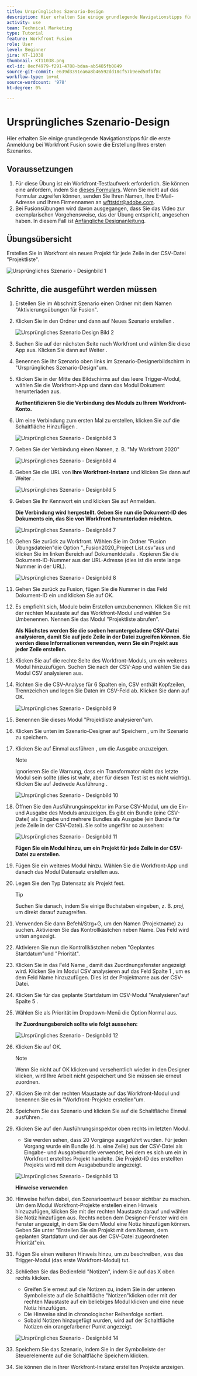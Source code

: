 ```yaml
---
title: Ursprüngliches Szenario-Design
description: Hier erhalten Sie einige grundlegende Navigationstipps für die erste Anmeldung bei Workfront Fusion sowie die Erstellung Ihres ersten Szenarios.
activity: use
team: Technical Marketing
type: Tutorial
feature: Workfront Fusion
role: User
level: Beginner
jira: KT-11038
thumbnail: KT11038.png
exl-id: 8ecf4979-f291-4788-bdaa-ab5485fb0849
source-git-commit: e639d3391ea6a8b46592dd18cf57b9eed50fbf8c
workflow-type: tm+mt
source-wordcount: '978'
ht-degree: 0%

---
```


# Ursprüngliches Szenario-Design

Hier erhalten Sie einige grundlegende Navigationstipps für die erste Anmeldung bei Workfront Fusion sowie die Erstellung Ihres ersten Szenarios.

## Voraussetzungen

1. Für diese Übung ist ein Workfront-Testlaufwerk erforderlich. Sie können eine anfordern, indem Sie [dieses Formulars](https://forms.office.com/r/f1J8HRGrNY). Wenn Sie nicht auf das Formular zugreifen können, senden Sie Ihren Namen, Ihre E-Mail-Adresse und Ihren Firmennamen an wfttstdr@adobe.com.
1. Bei Fusionsübungen wird davon ausgegangen, dass Sie das Video zur exemplarischen Vorgehensweise, das der Übung entspricht, angesehen haben. In diesem Fall ist [Anfängliche Designanleitung](https://experienceleague.adobe.com/docs/workfront-learn/tutorials-workfront/fusion/understand-the-basics/initial-scenario-design-walkthrough.html?lang=en).


## Übungsübersicht

Erstellen Sie in Workfront ein neues Projekt für jede Zeile in der CSV-Datei &quot;Projektliste&quot;.

![Ursprüngliches Szenario - Designbild 1](../12-exercises/assets/initial-scenario-design-1.png)

## Schritte, die ausgeführt werden müssen

1. Erstellen Sie im Abschnitt Szenario einen Ordner mit dem Namen &quot;Aktivierungsübungen für Fusion&quot;.
1. Klicken Sie in den Ordner und dann auf Neues Szenario erstellen .

   ![Ursprüngliches Szenario Design Bild 2](../12-exercises/assets/initial-scenario-design-2.png)

1. Suchen Sie auf der nächsten Seite nach Workfront und wählen Sie diese App aus. Klicken Sie dann auf Weiter .
1. Benennen Sie Ihr Szenario oben links im Szenario-Designerbildschirm in &quot;Ursprüngliches Szenario-Design&quot;um.
1. Klicken Sie in der Mitte des Bildschirms auf das leere Trigger-Modul, wählen Sie die Workfront-App und dann das Modul Dokument herunterladen aus.

   **Authentifizieren Sie die Verbindung des Moduls zu Ihrem Workfront-Konto.**

1. Um eine Verbindung zum ersten Mal zu erstellen, klicken Sie auf die Schaltfläche Hinzufügen .

   ![Ursprüngliches Szenario - Designbild 3](../12-exercises/assets/initial-scenario-design-3.png)

1. Geben Sie der Verbindung einen Namen, z. B. &quot;My Workfront 2020&quot;

   ![Ursprüngliches Szenario - Designbild 4](../12-exercises/assets/initial-scenario-design-4.png)

1. Geben Sie die URL von **Ihre Workfront-Instanz** und klicken Sie dann auf Weiter .

   ![Ursprüngliches Szenario - Designbild 5](../12-exercises/assets/initial-scenario-design-5.png)

1. Geben Sie Ihr Kennwort ein und klicken Sie auf Anmelden.

   **Die Verbindung wird hergestellt. Geben Sie nun die Dokument-ID des Dokuments ein, das Sie von Workfront herunterladen möchten.**

   ![Ursprüngliches Szenario - Designbild 7](../12-exercises/assets/initial-scenario-design-7.png)

1. Gehen Sie zurück zu Workfront. Wählen Sie im Ordner &quot;Fusion Übungsdateien&quot;die Option &quot;_Fusion2020_Project List.csv&quot;aus und klicken Sie im linken Bereich auf Dokumentdetails . Kopieren Sie die Dokument-ID-Nummer aus der URL-Adresse (dies ist die erste lange Nummer in der URL).

   ![Ursprüngliches Szenario - Designbild 8](../12-exercises/assets/initial-scenario-design-8.png)

1. Gehen Sie zurück zu Fusion, fügen Sie die Nummer in das Feld Dokument-ID ein und klicken Sie auf OK.
1. Es empfiehlt sich, Module beim Erstellen umzubenennen. Klicken Sie mit der rechten Maustaste auf das Workfront-Modul und wählen Sie Umbenennen. Nennen Sie das Modul &quot;Projektliste abrufen&quot;.

   **Als Nächstes werden Sie die soeben heruntergeladene CSV-Datei analysieren, damit Sie auf jede Zeile in der Datei zugreifen können. Sie werden diese Informationen verwenden, wenn Sie ein Projekt aus jeder Zeile erstellen.**

1. Klicken Sie auf die rechte Seite des Workfront-Moduls, um ein weiteres Modul hinzuzufügen. Suchen Sie nach der CSV-App und wählen Sie das Modul CSV analysieren aus.
1. Richten Sie die CSV-Analyse für 6 Spalten ein, CSV enthält Kopfzeilen, Trennzeichen und legen Sie Daten im CSV-Feld ab. Klicken Sie dann auf OK.

   ![Ursprüngliches Szenario - Designbild 9](../12-exercises/assets/initial-scenario-design-9.png)

1. Benennen Sie dieses Modul &quot;Projektliste analysieren&quot;um.
1. Klicken Sie unten im Szenario-Designer auf Speichern , um Ihr Szenario zu speichern.
1. Klicken Sie auf Einmal ausführen , um die Ausgabe anzuzeigen.

   >[!NOTE]
   >
   >Ignorieren Sie die Warnung, dass ein Transformator nicht das letzte Modul sein sollte (dies ist wahr, aber für diesen Test ist es nicht wichtig). Klicken Sie auf Jedwede Ausführung .

   ![Ursprüngliches Szenario - Designbild 10](../12-exercises/assets/initial-scenario-design-10.png)

1. Öffnen Sie den Ausführungsinspektor im Parse CSV-Modul, um die Ein- und Ausgabe des Moduls anzuzeigen. Es gibt ein Bundle (eine CSV-Datei) als Eingabe und mehrere Bundles als Ausgabe (ein Bundle für jede Zeile in der CSV-Datei). Sie sollte ungefähr so aussehen:

   ![Ursprüngliches Szenario - Designbild 11](../12-exercises/assets/initial-scenario-design-11.png)

   **Fügen Sie ein Modul hinzu, um ein Projekt für jede Zeile in der CSV-Datei zu erstellen.**

1. Fügen Sie ein weiteres Modul hinzu. Wählen Sie die Workfront-App und danach das Modul Datensatz erstellen aus.
1. Legen Sie den Typ Datensatz als Projekt fest.

   >[!TIP]
   >
   >Suchen Sie danach, indem Sie einige Buchstaben eingeben, z. B. *proj*, um direkt darauf zuzugreifen.

1. Verwenden Sie dann Befehl/Strg+G, um den Namen (Projektname) zu suchen. Aktivieren Sie das Kontrollkästchen neben Name. Das Feld wird unten angezeigt.
1. Aktivieren Sie nun die Kontrollkästchen neben &quot;Geplantes Startdatum&quot;und &quot;Priorität&quot;.
1. Klicken Sie in das Feld Name , damit das Zuordnungsfenster angezeigt wird. Klicken Sie im Modul CSV analysieren auf das Feld Spalte 1 , um es dem Feld Name hinzuzufügen. Dies ist der Projektname aus der CSV-Datei.
1. Klicken Sie für das geplante Startdatum im CSV-Modul &quot;Analysieren&quot;auf Spalte 5 .
1. Wählen Sie als Priorität im Dropdown-Menü die Option Normal aus.

   **Ihr Zuordnungsbereich sollte wie folgt aussehen:**

   ![Ursprüngliches Szenario - Designbild 12](../12-exercises/assets/initial-scenario-design-12.png)

1. Klicken Sie auf OK.

   >[!NOTE]
   >
   >Wenn Sie nicht auf OK klicken und versehentlich wieder in den Designer klicken, wird Ihre Arbeit nicht gespeichert und Sie müssen sie erneut zuordnen.

1. Klicken Sie mit der rechten Maustaste auf das Workfront-Modul und benennen Sie es in &quot;Workfront-Projekte erstellen&quot;um.
1. Speichern Sie das Szenario und klicken Sie auf die Schaltfläche Einmal ausführen .
1. Klicken Sie auf den Ausführungsinspektor oben rechts im letzten Modul.

   + Sie werden sehen, dass 20 Vorgänge ausgeführt wurden. Für jeden Vorgang wurde ein Bundle (d. h. eine Zeile) aus der CSV-Datei als Eingabe- und Ausgabebundle verwendet, bei dem es sich um ein in Workfront erstelltes Projekt handelte. Die Projekt-ID des erstellten Projekts wird mit dem Ausgabebundle angezeigt.

   ![Ursprüngliches Szenario - Designbild 13](../12-exercises/assets/initial-scenario-design-13.png)

   **Hinweise verwenden**

1. Hinweise helfen dabei, den Szenarioentwurf besser sichtbar zu machen. Um dem Modul Workfront-Projekte erstellen einen Hinweis hinzuzufügen, klicken Sie mit der rechten Maustaste darauf und wählen Sie Notiz hinzufügen aus. Rechts neben dem Designer-Fenster wird ein Fenster angezeigt, in dem Sie dem Modul eine Notiz hinzufügen können. Geben Sie unter &quot;Erstellen Sie ein Projekt mit dem Namen, dem geplanten Startdatum und der aus der CSV-Datei zugeordneten Priorität&quot;ein.
1. Fügen Sie einen weiteren Hinweis hinzu, um zu beschreiben, was das Trigger-Modul (das erste Workfront-Modul) tut.
1. Schließen Sie das Bedienfeld &quot;Notizen&quot;, indem Sie auf das X oben rechts klicken.

   + Greifen Sie erneut auf die Notizen zu, indem Sie in der unteren Symbolleiste auf die Schaltfläche &quot;Notizen&quot;klicken oder mit der rechten Maustaste auf ein beliebiges Modul klicken und eine neue Notiz hinzufügen.
   + Die Hinweise sind in chronologischer Reihenfolge sortiert.
   + Sobald Notizen hinzugefügt wurden, wird auf der Schaltfläche Notizen ein orangefarbener Punkt angezeigt.

   ![Ursprüngliches Szenario - Designbild 14](../12-exercises/assets/initial-scenario-design-14.png)

1. Speichern Sie das Szenario, indem Sie in der Symbolleiste der Steuerelemente auf die Schaltfläche Speichern klicken.
1. Sie können die in Ihrer Workfront-Instanz erstellten Projekte anzeigen.

